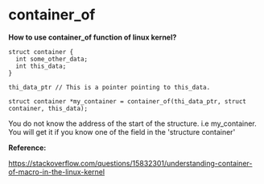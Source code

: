 # container_of
**How to use container_of function of linux kernel?**

```
struct container {
  int some_other_data;
  int this_data;
}

thi_data_ptr // This is a pointer pointing to this_data.

struct container *my_container = container_of(thi_data_ptr, struct container, this_data);

```

You do not know the address of the start of the structure. i.e my_container.
You will get it if you know one of the field in the 'structure container'


**Reference:**

https://stackoverflow.com/questions/15832301/understanding-container-of-macro-in-the-linux-kernel

